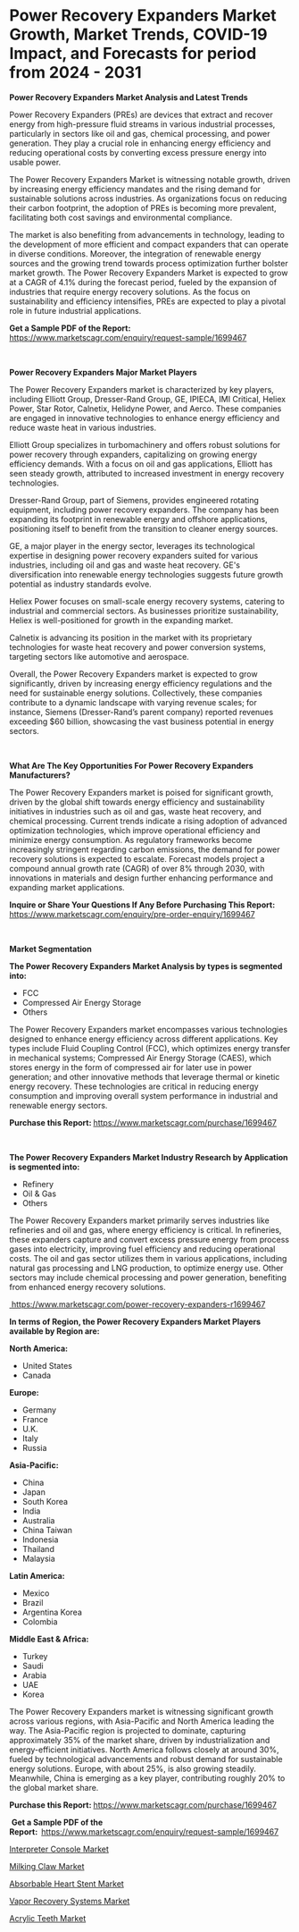 <p><h1>Power Recovery Expanders Market Growth, Market Trends, COVID-19 Impact, and Forecasts for period from 2024 - 2031</h1></p><p><strong>Power Recovery Expanders Market Analysis and Latest Trends</strong></p>
<p><p>Power Recovery Expanders (PREs) are devices that extract and recover energy from high-pressure fluid streams in various industrial processes, particularly in sectors like oil and gas, chemical processing, and power generation. They play a crucial role in enhancing energy efficiency and reducing operational costs by converting excess pressure energy into usable power.</p><p>The Power Recovery Expanders Market is witnessing notable growth, driven by increasing energy efficiency mandates and the rising demand for sustainable solutions across industries. As organizations focus on reducing their carbon footprint, the adoption of PREs is becoming more prevalent, facilitating both cost savings and environmental compliance.</p><p>The market is also benefiting from advancements in technology, leading to the development of more efficient and compact expanders that can operate in diverse conditions. Moreover, the integration of renewable energy sources and the growing trend towards process optimization further bolster market growth. The Power Recovery Expanders Market is expected to grow at a CAGR of 4.1% during the forecast period, fueled by the expansion of industries that require energy recovery solutions. As the focus on sustainability and efficiency intensifies, PREs are expected to play a pivotal role in future industrial applications.</p></p>
<p><strong>Get a Sample PDF of the Report:&nbsp;</strong> <a href="https://www.marketscagr.com/enquiry/request-sample/1699467?utm_campaign=1284&utm_medium=2&utm_source=Github&utm_content=ia&utm_term=20102024&utm_id=power-recovery-expanders">https://www.marketscagr.com/enquiry/request-sample/1699467</a></p>
<p>&nbsp;</p>
<p><strong>Power Recovery Expanders Major Market Players</strong></p>
<p><p>The Power Recovery Expanders market is characterized by key players, including Elliott Group, Dresser-Rand Group, GE, IPIECA, IMI Critical, Heliex Power, Star Rotor, Calnetix, Helidyne Power, and Aerco. These companies are engaged in innovative technologies to enhance energy efficiency and reduce waste heat in various industries.</p><p>Elliott Group specializes in turbomachinery and offers robust solutions for power recovery through expanders, capitalizing on growing energy efficiency demands. With a focus on oil and gas applications, Elliott has seen steady growth, attributed to increased investment in energy recovery technologies.</p><p>Dresser-Rand Group, part of Siemens, provides engineered rotating equipment, including power recovery expanders. The company has been expanding its footprint in renewable energy and offshore applications, positioning itself to benefit from the transition to cleaner energy sources.</p><p>GE, a major player in the energy sector, leverages its technological expertise in designing power recovery expanders suited for various industries, including oil and gas and waste heat recovery. GE's diversification into renewable energy technologies suggests future growth potential as industry standards evolve.</p><p>Heliex Power focuses on small-scale energy recovery systems, catering to industrial and commercial sectors. As businesses prioritize sustainability, Heliex is well-positioned for growth in the expanding market.</p><p>Calnetix is advancing its position in the market with its proprietary technologies for waste heat recovery and power conversion systems, targeting sectors like automotive and aerospace. </p><p>Overall, the Power Recovery Expanders market is expected to grow significantly, driven by increasing energy efficiency regulations and the need for sustainable energy solutions. Collectively, these companies contribute to a dynamic landscape with varying revenue scales; for instance, Siemens (Dresser-Rand’s parent company) reported revenues exceeding $60 billion, showcasing the vast business potential in energy sectors.</p></p>
<p>&nbsp;</p>
<p><strong>What Are The Key Opportunities For Power Recovery Expanders Manufacturers?</strong></p>
<p><p>The Power Recovery Expanders market is poised for significant growth, driven by the global shift towards energy efficiency and sustainability initiatives in industries such as oil and gas, waste heat recovery, and chemical processing. Current trends indicate a rising adoption of advanced optimization technologies, which improve operational efficiency and minimize energy consumption. As regulatory frameworks become increasingly stringent regarding carbon emissions, the demand for power recovery solutions is expected to escalate. Forecast models project a compound annual growth rate (CAGR) of over 8% through 2030, with innovations in materials and design further enhancing performance and expanding market applications.</p></p>
<p><strong>Inquire or Share Your Questions If Any Before Purchasing This Report:</strong> <a href="https://www.marketscagr.com/enquiry/pre-order-enquiry/1699467?utm_campaign=1284&utm_medium=2&utm_source=Github&utm_content=ia&utm_term=20102024&utm_id=power-recovery-expanders">https://www.marketscagr.com/enquiry/pre-order-enquiry/1699467</a></p>
<p>&nbsp;</p>
<p><strong>Market Segmentation</strong></p>
<p><strong>The Power Recovery Expanders Market Analysis by types is segmented into:</strong></p>
<p><ul><li>FCC</li><li>Compressed Air Energy Storage</li><li>Others</li></ul></p>
<p><p>The Power Recovery Expanders market encompasses various technologies designed to enhance energy efficiency across different applications. Key types include Fluid Coupling Control (FCC), which optimizes energy transfer in mechanical systems; Compressed Air Energy Storage (CAES), which stores energy in the form of compressed air for later use in power generation; and other innovative methods that leverage thermal or kinetic energy recovery. These technologies are critical in reducing energy consumption and improving overall system performance in industrial and renewable energy sectors.</p></p>
<p><strong>Purchase this Report:&nbsp;</strong><a href="https://www.marketscagr.com/purchase/1699467?utm_campaign=1284&utm_medium=2&utm_source=Github&utm_content=ia&utm_term=20102024&utm_id=power-recovery-expanders">https://www.marketscagr.com/purchase/1699467</a></p>
<p>&nbsp;</p>
<p><strong>The Power Recovery Expanders Market Industry Research by Application is segmented into:</strong></p>
<p><ul><li>Refinery</li><li>Oil & Gas</li><li>Others</li></ul></p>
<p><p>The Power Recovery Expanders market primarily serves industries like refineries and oil and gas, where energy efficiency is critical. In refineries, these expanders capture and convert excess pressure energy from process gases into electricity, improving fuel efficiency and reducing operational costs. The oil and gas sector utilizes them in various applications, including natural gas processing and LNG production, to optimize energy use. Other sectors may include chemical processing and power generation, benefiting from enhanced energy recovery solutions.</p></p>
<p><a href="https://www.marketscagr.com/power-recovery-expanders-r1699467?utm_campaign=1284&utm_medium=2&utm_source=Github&utm_content=ia&utm_term=20102024&utm_id=power-recovery-expanders">&nbsp;https://www.marketscagr.com/power-recovery-expanders-r1699467</a></p>
<p><strong>In terms of Region, the Power Recovery Expanders Market Players available by Region are:</strong></p>
<p>
    <p> <strong> North America: </strong>
        <ul>
            <li>United States</li>
            <li>Canada</li>
        </ul>
        </p> 
    <p> <strong> Europe: </strong>
        <ul>
            <li>Germany</li>
            <li>France</li>
            <li>U.K.</li>
            <li>Italy</li>
            <li>Russia</li>
        </ul>
        </p> 
    <p> <strong> Asia-Pacific: </strong>
        <ul>
            <li>China</li>
            <li>Japan</li>
            <li>South Korea</li>
            <li>India</li>
            <li>Australia</li>
            <li>China Taiwan</li>
            <li>Indonesia</li>
            <li>Thailand</li>
            <li>Malaysia</li>
        </ul>
        </p> 
    <p> <strong> Latin America: </strong>
        <ul>
            <li>Mexico</li>
            <li>Brazil</li>
            <li>Argentina Korea</li>
            <li>Colombia</li>
        </ul>
        </p> 
    <p> <strong> Middle East & Africa: </strong>
        <ul>
            <li>Turkey</li>
            <li>Saudi</li>
            <li>Arabia</li>
            <li>UAE</li>
            <li>Korea</li>
        </ul>
    </p>
    </p>
<p><p>The Power Recovery Expanders market is witnessing significant growth across various regions, with Asia-Pacific and North America leading the way. The Asia-Pacific region is projected to dominate, capturing approximately 35% of the market share, driven by industrialization and energy-efficient initiatives. North America follows closely at around 30%, fueled by technological advancements and robust demand for sustainable energy solutions. Europe, with about 25%, is also growing steadily. Meanwhile, China is emerging as a key player, contributing roughly 20% to the global market share.</p></p>
<p><strong>Purchase this Report: </strong><a href="https://www.marketscagr.com/purchase/1699467?utm_campaign=1284&utm_medium=2&utm_source=Github&utm_content=ia&utm_term=20102024&utm_id=power-recovery-expanders">https://www.marketscagr.com/purchase/1699467</a></p>
<p>&nbsp;<strong>Get a Sample PDF of the Report:&nbsp;&nbsp;</strong><a href="https://www.marketscagr.com/enquiry/request-sample/1699467?utm_campaign=1284&utm_medium=2&utm_source=Github&utm_content=ia&utm_term=20102024&utm_id=power-recovery-expanders">https://www.marketscagr.com/enquiry/request-sample/1699467</a></p>
<p><strong></strong></p>
<p><p><a href="https://issuu.com/reportprime-2/docs/interpreter-console-market-size-203_aa8293e2dd99ff?utm_campaign=1284&utm_medium=2&utm_source=Github&utm_content=ia&utm_term=20102024&utm_id=power-recovery-expanders">Interpreter Console Market</a></p><p><a href="https://www.linkedin.com/pulse/milking-claw-market-investigation-industry-evolution-forecast-hnize?utm_campaign=1284&utm_medium=2&utm_source=Github&utm_content=ia&utm_term=20102024&utm_id=power-recovery-expanders">Milking Claw Market</a></p><p><a href="https://www.linkedin.com/pulse/absorbable-heart-stent-market-ecosystem-competitive-landscape-dy8nf?utm_campaign=1284&utm_medium=2&utm_source=Github&utm_content=ia&utm_term=20102024&utm_id=power-recovery-expanders">Absorbable Heart Stent Market</a></p><p><a href="https://issuu.com/reportprime-2/docs/vapor-recovery-systems-market-size-_bba8a87e70461d?utm_campaign=1284&utm_medium=2&utm_source=Github&utm_content=ia&utm_term=20102024&utm_id=power-recovery-expanders">Vapor Recovery Systems Market</a></p><p><a href="https://www.linkedin.com/pulse/global-acrylic-teeth-market-product-types-applications-regional-bmitf?utm_campaign=1284&utm_medium=2&utm_source=Github&utm_content=ia&utm_term=20102024&utm_id=power-recovery-expanders">Acrylic Teeth Market</a></p></p>